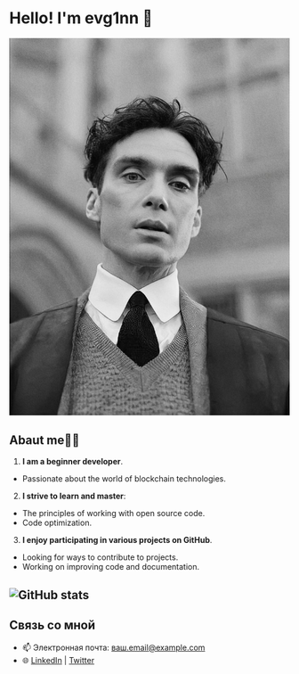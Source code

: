 

# **Hello! I'm evg1nn** 🦔

![Banner Image](banner.jpg) <!-- Замените на ссылку на ваше изображение, если нужно -->

## Abaut me👨‍🎓

1. **I am a beginner developer**.
 - Passionate about the world of blockchain technologies.

2. **I strive to learn and master**:
- The principles of working with open source code.
- Code optimization.

3. **I enjoy participating in various projects on GitHub**.
- Looking for ways to contribute to projects.
- Working on improving code and documentation.

## ![GitHub stats](https://github-readme-stats.vercel.app/api?username=evg1nn0eth&show_icons=true&theme=radical)


## Связь со мной
- 📫 Электронная почта: [ваш.email@example.com](mailto:ваш.email@example.com)
- 🌐 [LinkedIn](https://www.linkedin.com/in/ваш-профиль) | [Twitter](https://twitter.com/ваш-профиль) 

<!---
evg1nn0eth/evg1nn0eth is a ✨ special ✨ repository because its `README.md` (this file) appears on your GitHub profile.
You can click the Preview link to take a look at your changes.
--->
